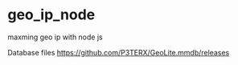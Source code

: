 # geo_ip_node
maxming geo ip with node js

Database files
https://github.com/P3TERX/GeoLite.mmdb/releases